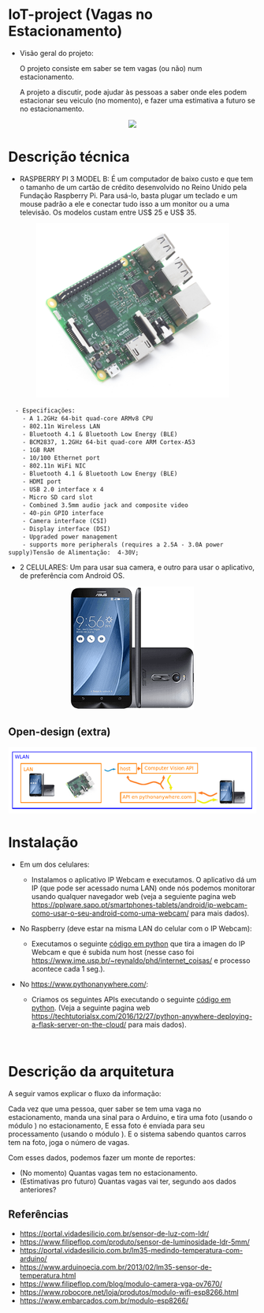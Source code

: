 
# IoT-project (Vagas no Estacionamento)

- Visão geral do projeto: 

    O projeto consiste em saber se tem vagas (ou não) num estacionamento. 

    A projeto a discutir, pode ajudar às pessoas a saber onde eles podem estacionar seu veiculo (no momento), e
fazer uma estimativa a futuro se no estacionamento.


<p align="center">
  <img src="/img/img_car.png">
</p>


# Descrição técnica
  
- RASPBERRY PI 3 MODEL B: É um computador de baixo custo e que tem o tamanho de um cartão de crédito desenvolvido no Reino Unido pela Fundação Raspberry Pi. Para usá-lo, basta plugar um teclado e um mouse padrão a ele e conectar tudo isso a um monitor ou a uma televisão. Os modelos custam entre US$ 25 e US$ 35.

<p align="center">
  <img src="/img/Raspberry.png">
</p>


      - Especificações:      
        - A 1.2GHz 64-bit quad-core ARMv8 CPU
        - 802.11n Wireless LAN
        - Bluetooth 4.1 & Bluetooth Low Energy (BLE)
        - BCM2837, 1.2GHz 64-bit quad-core ARM Cortex-A53
        - 1GB RAM
        - 10/100 Ethernet port
        - 802.11n WiFi NIC
        - Bluetooth 4.1 & Bluetooth Low Energy (BLE)
        - HDMI port
        - USB 2.0 interface x 4
        - Micro SD card slot
        - Combined 3.5mm audio jack and composite video
        - 40-pin GPIO interface
        - Camera interface (CSI)
        - Display interface (DSI)
        - Upgraded power management
        - supports more peripherals (requires a 2.5A - 3.0A power supply)Tensão de Alimentação:  4-30V;
        
 - 2 CELULARES: Um para usar sua camera, e outro para usar o aplicativo, de preferência com Android OS.

  <p align="center">
  <img src="/img/celulares.png">
</p>
        
        
## Open-design (extra)


<p align="center">
  <img src="/img/diagrama.png">
</p>

# Instalação
- Em um dos celulares:
    
    - Instalamos o aplicativo IP Webcam e executamos. O aplicativo dá um IP (que pode ser acessado numa LAN) onde nós podemos monitorar usando qualquer navegador web (veja a seguiente pagina web https://pplware.sapo.pt/smartphones-tablets/android/ip-webcam-como-usar-o-seu-android-como-uma-webcam/ para mais dados).

- No Raspberry (deve estar na misma LAN do celular com o IP Webcam):
    
    - Executamos o seguinte [código em python](cod_raspberry/cam.py) que tira a imagen do IP Webcam e que é subida num host (nesse caso foi https://www.ime.usp.br/~reynaldo/phd/internet_coisas/ e processo acontece cada 1 seg.).
    
- No https://www.pythonanywhere.com/:
    
    - Criamos os seguintes APIs executando o seguinte [código em python]((cod_pythonanywhere/app_flask.py)). (Veja a seguinte pagina web https://techtutorialsx.com/2016/12/27/python-anywhere-deploying-a-flask-server-on-the-cloud/ para mais dados).
    
    
    


# Descrição da arquitetura

A seguir vamos explicar o fluxo da informação:

Cada vez que uma pessoa, quer saber se tem uma vaga no estacionamento, manda una sinal para o Arduino, 
e tira uma foto (usando o módulo ) no estacionamento, E essa foto é enviada para seu processamento (usando o módulo ).
E o sistema sabendo quantos carros tem na foto, joga o número de vagas.

Com esses dados, podemos fazer um monte de reportes: 
 - (No momento) Quantas vagas tem no estacionamento.
 - (Estimativas pro futuro) Quantas vagas vai ter, segundo aos dados anteriores? 
 
## Referências   
 - https://portal.vidadesilicio.com.br/sensor-de-luz-com-ldr/
 - https://www.filipeflop.com/produto/sensor-de-luminosidade-ldr-5mm/
 - https://portal.vidadesilicio.com.br/lm35-medindo-temperatura-com-arduino/
 - https://www.arduinoecia.com.br/2013/02/lm35-sensor-de-temperatura.html
 - https://www.filipeflop.com/blog/modulo-camera-vga-ov7670/
 - https://www.robocore.net/loja/produtos/modulo-wifi-esp8266.html
 - https://www.embarcados.com.br/modulo-esp8266/


